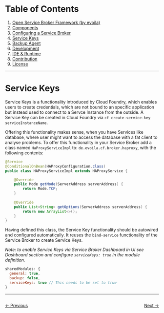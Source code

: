 # Table of Contents

1. [Open Service Broker Framework (by evoila)](../README.md)
2. [Components](components.md)
3. [Configuring a Service Broker](configure-service-broker.md)
4. [Service Keys](#service-keys)
5. [Backup Agent](backup-agent.md)
6. [Development](development.md)
7. [IDE & Runtime](ide-runtime.md)
8. [Contribution](contribution.md)
9. [License](license.md)
---

# Service Keys
Service Keys is a functionality introduced by Cloud Foundry, which enables users to create credentials, which are not bound to an specific application but instead used to connect to a Servce Instance from the outside. A Service Key can be created in Cloud Foundry via `cf create-service-key serviceInstanceName`. 

Offering this functionality makes sense, when you have Services like database, where user might want to access the database with a fat client to analyse problems. To offer this functionality in your Service Broker add a class named `HaProxyServiceImpl` to: `de.evoila.cf.broker.haproxy`, with the following contents:

```java
@Service
@ConditionalOnBean(HAProxyConfiguration.class)
public class HAProxyServiceImpl extends HAProxyService {

	@Override
	public Mode getMode(ServerAddress serverAddress) {
		return Mode.TCP;
	}
	
	@Override
	public List<String> getOptions(ServerAddress serverAddress) {
		return new ArrayList<>();
	}
}
```

Having defined this class, the Service Key functionality should be autowired and configured automatically. It reuses the `bind-service` functionality of the Service Broker to create Service Keys.

*Note: to enable Service Keys via Service Broker Dashboard in UI see Dashboard section and configure `serviceKeys: true` in the module definition.*

```js
sharedModules: {
  general: true,
  backup: false,
  serviceKeys: true // This needs to be set to truw
}
```

---

<div style="overflow: hidden;">
    <p style="float: left;"><a href="configure-service-broker.md"><- Previous</a></p>
    <p style="float: right;"><a href="backup-agent.md">Next -></a></p>
</div>